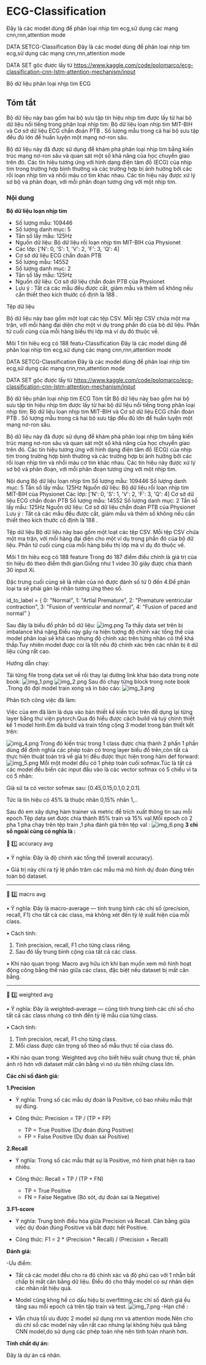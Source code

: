 # ECG-Classification
Đây là các model dùng để phân loại nhịp tim ecg,sử dụng các mạng cnn,rnn,attention mode

DATA SETCG-Classification
Đây là các model dùng để phân loại nhịp tim ecg,sử dụng các mạng cnn,rnn,attention mode

DATA SET gôc được lấy từ https://www.kaggle.com/code/polomarco/ecg-classification-cnn-lstm-attention-mechanism/input

Bộ dữ liệu phân loại nhịp tim ECG

## Tóm tắt

Bộ dữ liệu này bao gồm hai bộ sưu tập tín hiệu nhịp tim được lấy từ hai bộ dữ liệu nổi tiếng trong phân loại nhịp tim: Bộ dữ liệu loạn nhịp tim MIT-BIH và Cơ sở dữ liệu ECG chẩn đoán PTB . Số lượng mẫu trong cả hai bộ sưu tập đều đủ lớn để huấn luyện một mạng nơ-ron sâu.

Bộ dữ liệu này đã được sử dụng để khám phá phân loại nhịp tim bằng kiến trúc mạng nơ-ron sâu và quan sát một số khả năng của học chuyển giao trên đó. Các tín hiệu tương ứng với hình dạng điện tâm đồ (ECG) của nhịp tim trong trường hợp bình thường và các trường hợp bị ảnh hưởng bởi các rối loạn nhịp tim và nhồi máu cơ tim khác nhau. Các tín hiệu này được xử lý sơ bộ và phân đoạn, với mỗi phân đoạn tương ứng với một nhịp tim.

### Nội dung

**Bộ dữ liệu loạn nhịp tim**
* Số lượng mẫu: 109446
* Số lượng danh mục: 5
* Tần số lấy mẫu: 125Hz
* Nguồn dữ liệu: Bộ dữ liệu rối loạn nhịp tim MIT-BIH của Physionet
* Các lớp: ['N': 0, 'S': 1, 'V': 2, 'F': 3, 'Q': 4]
* Cơ sở dữ liệu ECG chẩn đoán PTB
* Số lượng mẫu: 14552
* Số lượng danh mục: 2
* Tần số lấy mẫu: 125Hz
* Nguồn dữ liệu: Cơ sở dữ liệu chẩn đoán PTB của Physionet
* Lưu ý : Tất cả các mẫu đều được cắt, giảm mẫu và thêm số không nếu cần thiết theo kích thước cố định là 188 .

Tệp dữ liệu

Bộ dữ liệu này bao gồm một loạt các tệp CSV. Mỗi tệp CSV chứa một ma trận, với mỗi hàng đại diện cho một ví dụ trong phần đó của bộ dữ liệu. Phần tử cuối cùng của mỗi hàng biểu thị lớp mà ví dụ đó thuộc về.

Môi 1 tín hiêu ecg có 188 featu-Classification
Đây là các model dùng để phân loại nhịp tim ecg,sử dụng các mạng cnn,rnn,attention mode

DATA SETCG-Classification
Đây là các model dùng để phân loại nhịp tim ecg,sử dụng các mạng cnn,rnn,attention mode

DATA SET gôc được lấy từ https://www.kaggle.com/code/polomarco/ecg-classification-cnn-lstm-attention-mechanism/input

Bộ dữ liệu phân loại nhịp tim ECG
Tóm tắt
Bộ dữ liệu này bao gồm hai bộ sưu tập tín hiệu nhịp tim được lấy từ hai bộ dữ liệu nổi tiếng trong phân loại nhịp tim: Bộ dữ liệu loạn nhịp tim MIT-BIH và Cơ sở dữ liệu ECG chẩn đoán PTB . Số lượng mẫu trong cả hai bộ sưu tập đều đủ lớn để huấn luyện một mạng nơ-ron sâu.

Bộ dữ liệu này đã được sử dụng để khám phá phân loại nhịp tim bằng kiến trúc mạng nơ-ron sâu và quan sát một số khả năng của học chuyển giao trên đó. Các tín hiệu tương ứng với hình dạng điện tâm đồ (ECG) của nhịp tim trong trường hợp bình thường và các trường hợp bị ảnh hưởng bởi các rối loạn nhịp tim và nhồi máu cơ tim khác nhau. Các tín hiệu này được xử lý sơ bộ và phân đoạn, với mỗi phân đoạn tương ứng với một nhịp tim.

Nội dung
Bộ dữ liệu loạn nhịp tim
Số lượng mẫu: 109446
Số lượng danh mục: 5
Tần số lấy mẫu: 125Hz
Nguồn dữ liệu: Bộ dữ liệu rối loạn nhịp tim MIT-BIH của Physionet
Các lớp: ['N': 0, 'S': 1, 'V': 2, 'F': 3, 'Q': 4]
Cơ sở dữ liệu ECG chẩn đoán PTB
Số lượng mẫu: 14552
Số lượng danh mục: 2
Tần số lấy mẫu: 125Hz
Nguồn dữ liệu: Cơ sở dữ liệu chẩn đoán PTB của Physionet
Lưu ý : Tất cả các mẫu đều được cắt, giảm mẫu và thêm số không nếu cần thiết theo kích thước cố định là 188 .

Tệp dữ liệu
Bộ dữ liệu này bao gồm một loạt các tệp CSV. Mỗi tệp CSV chứa một ma trận, với mỗi hàng đại diện cho một ví dụ trong phần đó của bộ dữ liệu. Phần tử cuối cùng của mỗi hàng biểu thị lớp mà ví dụ đó thuộc về.

Môi 1 tín hiêu ecg có 188 feature
Trong đó 187 điểm điều chính là giá trị của tín hiệu đó theo điểm thời gian.Giồng như 1 video 30 giây được chia thành 30 input Xi.

Đặc trưng cuối cùng sẽ là nhãn của nó được đánh số từ 0 đến 4.Để phân loại ta sẽ phải gán lại nhãn tương ứng theo số.

id_to_label = {
    0: "Normal",
    1: "Artial Premature",
    2: "Premature ventricular contraction",
    3: "Fusion of ventricular and normal",
    4: "Fusion of paced and normal"
}

Sau đây là biểu đồ phân bố dữ liệu:
![img.png](img.png)
Ta thấy data set trên bị imbalance khá nặng.Điều này gây ra hiện tượng độ chính xác tổng thê của model phân loại sẽ khá cao nhưng độ chính xác trên từng nhãn có thể khá thấp.Tuy nhiên model được coi là tốt nếu độ  chính xác trên các nhãn bị ít dữ liệu cũng rất cao.

Hướng dẫn chạy:

Tải từng file trong data set về rồi thay lại đường link khai báo data trong note book:
![img_1.png](img_1.png)
![img_2.png](img_2.png)
Sau đó chạy từng block trong note book .Trong đó đợi model train xong và in báo cáo:
![img_3.png](img_3.png)

Phân tích công việc đã làm:

Việc của em đã làm là dựa vào bản thiết kế kiến trúc trên để dụng lại từng layer bằng thư viện pytorch.Qua đó hiểu được cách build và tuỳ chỉnh thiết kế 1 model hình.Em đã build và train tổng cộng 3 model trong bản thiết kết trên:

![img_4.png](img_4.png)
Trong đó kiến trúc trong 1 class được chia thành 2 phần 1 phần dùng để định nghĩa các phép toán có trong layer biểu đồ trên,còn tất cả thực hiện thuật toán trả về giá trị đều được thực hiện trong hàm def forward:
![img_5.png](img_5.png)
Mỗi một model đều có 1 phép toán cuối sofmax.Túc là tất cả các model đều biến các input đầu vào là các vector sofmax có 5 chiều vì ta có 5 nhãn:

Giả sử ta có vector sofmax sau:
[0.45,0.15,0.1,0.2,0.1].

Tức là tín hiệu có 45% là thuộc nhãn 0,15% nhãn 1,..

Sau đó em xây dựng hàm trainer và metric để trích xuất thông tin sau mỗi epoch.Tệp data set được chia thành 85% train và 15% val.Mỗi epoch có 2 pha 1 pha chạy trên tệp train ,1 pha đánh giá trên tệp val :
![img_6.png](img_6.png)
**3 chỉ số ngoài cùng có nghĩa là :**

🎯 1️⃣ accuracy avg

•	Ý nghĩa: Đây là độ chính xác tổng thể (overall accuracy).

•	Giá trị này chỉ ra tỷ lệ phần trăm các mẫu mà mô hình dự đoán đúng trên toàn bộ dataset.
________________________________________
🎯 2️⃣ macro avg

•	Ý nghĩa: Đây là macro-average — tính trung bình các chỉ số (precision, recall, F1) cho tất cả các class, mà không xét đến tỷ lệ xuất hiện của mỗi class.

•	Cách tính:
1. Tính precision, recall, F1 cho từng class riêng.
2. Sau đó lấy trung bình cộng của tất cả các class.

•	Khi nào quan trọng:
Macro avg hữu ích khi bạn muốn xem mô hình hoạt động công bằng thế nào giữa các class, đặc biệt nếu dataset bị mất cân bằng.
________________________________________
🎯 3️⃣ weighted avg

•	Ý nghĩa: Đây là weighted-average — cũng tính trung bình các chỉ số cho tất cả các class nhưng có tính đến tỷ lệ mẫu của từng class.

•	Cách tính:
1. Tính precision, recall, F1 cho từng class.
2. Mỗi class được cân trọng số theo số mẫu thực tế của class đó.

•	Khi nào quan trọng:
Weighted avg cho biết hiệu suất chung thực tế, phản ánh rõ hơn với dataset mất cân bằng vì nó ưu tiên những class lớn.


 **Các chỉ số đánh giá:**
 
**1.Precision**

* Ý nghĩa: Trong số các mẫu dự đoán là Positive, có bao nhiêu mẫu thật sự đúng.

* Công thức: Precision = TP / (TP + FP)

  * TP = True Positive (Dự đoán đúng Positive)
  * FP = False Positive (Dự đoán sai Positive)

**2.Recall**

* Ý nghĩa: Trong số các mẫu thật sự là Positive, mô hình phát hiện ra bao nhiêu.

* Công thức: Recall = TP / (TP + FN)
  * TP = True Positive
  * FN = False Negative (Bỏ sót, dự đoán sai là Negative)

**3.F1-score**

* Ý nghĩa: Trung bình điều hòa giữa Precision và Recall. Cân bằng giữa việc dự đoán đúng Positive và bắt được hết Positive.

* Công thức: F1 = 2 * (Precision * Recall) / (Precision + Recall)

**Đánh giá:**

-Ưu điểm:

* Tất cả các model đều cho ra độ chính xác và độ phủ cao với 1 nhẫn bất chấp bị mất cân bằng dữ liệu.
Điều đó cho thấy model có sự nhân diện các nhãn rất hiệu quả.

* Model cũng khng hề có dấu hiệu bị overfitting,các chỉ số đánh giá ều tăng sau mỗi epoch cả trên tập train và test.
![img_7.png](img_7.png)
-Hạn chế :

* Vẫn chưa tối ưu được 2 model sử dụng rnn và attention mode.Nên cho dù chỉ số các model này vẫn rất cao nhưng lại không hiệu quả bằng CNN model,do sử dụng các phép toán nhẹ nên tính toán nhanh hơn.

**Tính chất dự án:**

Đây là dự án cá nhân.